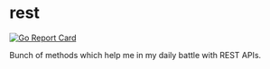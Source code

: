 # rest
[![Go Report Card](https://goreportcard.com/badge/github.com/pczajkowski/rest)](https://goreportcard.com/report/github.com/pczajkowski/rest)

Bunch of methods which help me in my daily battle with REST APIs.
